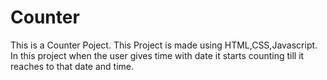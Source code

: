 # Counter
This is a Counter Poject.
This Project is made using HTML,CSS,Javascript.<br>
In this project when the user gives time with date it starts counting till it reaches to that date and time.
